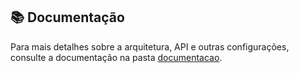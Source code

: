 ## 📚 Documentação

Para mais detalhes sobre a arquitetura, API e outras configurações, consulte a documentação na pasta [documentacao](./docs).